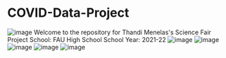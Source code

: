 # COVID-Data-Project
![image](https://user-images.githubusercontent.com/49248449/137369025-ee476e3a-554d-4627-9a4b-960b0dedb8d5.png)
Welcome to the repository for Thandi Menelas's Science Fair Project
School: FAU High School
School Year: 2021-22
![image](https://img.shields.io/badge/Made%20by-Thandi%20Menelas-blue)
![image](https://img.shields.io/github/issues/RealStr1ke/COVID-Data-Project)
![image](https://img.shields.io/github/forks/RealStr1ke/COVID-Data-Project)
![image](https://img.shields.io/github/stars/RealStr1ke/COVID-Data-Project)
![image](https://img.shields.io/github/license/RealStr1ke/COVID-Data-Project)
